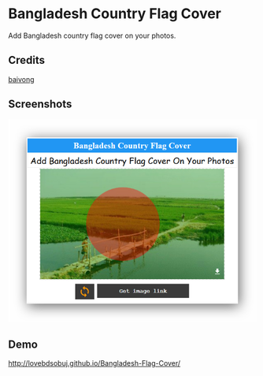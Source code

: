 # Bangladesh Country Flag Cover
Add Bangladesh country flag cover on your photos.

## Credits
[baivong](https://github.com/baivong/Bangladesh-Flag-Cover)

## Screenshots
![Screenshot](Screenshot.png)

## Demo
http://lovebdsobuj.github.io/Bangladesh-Flag-Cover/
